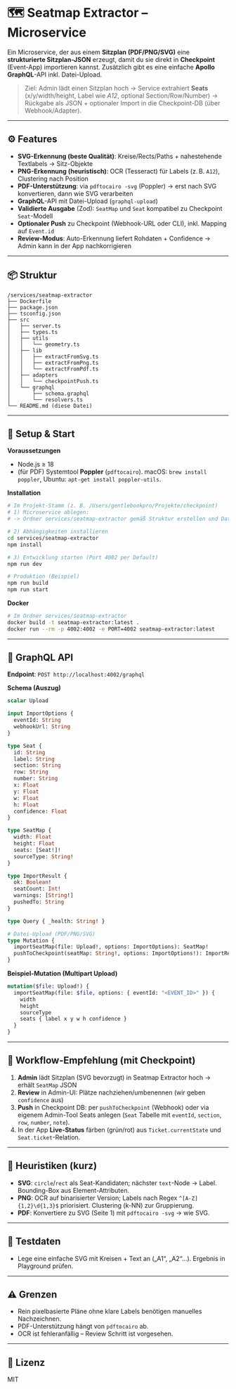 # 🗺️ Seatmap Extractor – Microservice

Ein Microservice, der aus einem **Sitzplan (PDF/PNG/SVG)** eine **strukturierte Sitzplan-JSON** erzeugt, damit du sie direkt in **Checkpoint** (Event-App) importieren kannst. Zusätzlich gibt es eine einfache **Apollo GraphQL**-API inkl. Datei-Upload.

> Ziel: Admin lädt einen Sitzplan hoch → Service extrahiert **Seats** (x/y/width/height, Label wie *A12*, optional Section/Row/Number) → Rückgabe als JSON + optionaler Import in die Checkpoint-DB (über Webhook/Adapter).

---

## ⚙️ Features

* **SVG-Erkennung (beste Qualität)**: Kreise/Rects/Paths + nahestehende Textlabels → Sitz-Objekte
* **PNG-Erkennung (heuristisch)**: OCR (Tesseract) für Labels (z. B. `A12`), Clustering nach Position
* **PDF-Unterstützung**: via `pdftocairo -svg` (Poppler) → erst nach SVG konvertieren, dann wie SVG verarbeiten
* **GraphQL**-API mit Datei-Upload (`graphql-upload`)
* **Validierte Ausgabe** (Zod): `SeatMap` und `Seat` kompatibel zu Checkpoint `Seat`-Modell
* **Optionaler Push** zu Checkpoint (Webhook-URL oder CLI), inkl. Mapping auf `Event.id`
* **Review-Modus**: Auto-Erkennung liefert Rohdaten + Confidence → Admin kann in der App nachkorrigieren

---

## 📦 Struktur

```
/services/seatmap-extractor
├── Dockerfile
├── package.json
├── tsconfig.json
├── src
│   ├── server.ts
│   ├── types.ts
│   ├── utils
│   │   └── geometry.ts
│   ├── lib
│   │   ├── extractFromSvg.ts
│   │   ├── extractFromPng.ts
│   │   └── extractFromPdf.ts
│   ├── adapters
│   │   └── checkpointPush.ts
│   └── graphql
│       ├── schema.graphql
│       └── resolvers.ts
└── README.md (diese Datei)
```

---

## 🚀 Setup & Start

**Voraussetzungen**

* Node.js ≥ 18
* (für PDF) Systemtool **Poppler** (`pdftocairo`). macOS: `brew install poppler`, Ubuntu: `apt-get install poppler-utils`.

**Installation**

```bash
# Im Projekt-Stamm (z. B. /Users/gentlebookpro/Projekte/checkpoint)
# 1) Microservice ablegen:
# -> Ordner services/seatmap-extractor gemäß Struktur erstellen und Dateien einfügen

# 2) Abhängigkeiten installieren
cd services/seatmap-extractor
npm install

# 3) Entwicklung starten (Port 4002 per Default)
npm run dev

# Produktion (Beispiel)
npm run build
npm run start
```

**Docker**

```bash
# Im Ordner services/seatmap-extractor
docker build -t seatmap-extractor:latest .
docker run --rm -p 4002:4002 -e PORT=4002 seatmap-extractor:latest
```

---

## 🔌 GraphQL API

**Endpoint**: `POST http://localhost:4002/graphql`

**Schema (Auszug)**

```graphql
scalar Upload

input ImportOptions {
  eventId: String
  webhookUrl: String
}

type Seat {
  id: String
  label: String
  section: String
  row: String
  number: String
  x: Float
  y: Float
  w: Float
  h: Float
  confidence: Float
}

type SeatMap {
  width: Float
  height: Float
  seats: [Seat!]!
  sourceType: String!
}

type ImportResult {
  ok: Boolean!
  seatCount: Int!
  warnings: [String!]
  pushedTo: String
}

type Query { _health: String! }

# Datei-Upload (PDF/PNG/SVG)
type Mutation {
  importSeatMap(file: Upload!, options: ImportOptions): SeatMap!
  pushToCheckpoint(seatMap: String!, options: ImportOptions!): ImportResult!
}
```

**Beispiel-Mutation (Multipart Upload)**

```graphql
mutation($file: Upload!) {
  importSeatMap(file: $file, options: { eventId: "<EVENT_ID>" }) {
    width
    height
    sourceType
    seats { label x y w h confidence }
  }
}
```

---

## 🔁 Workflow-Empfehlung (mit Checkpoint)

1. **Admin** lädt Sitzplan (SVG bevorzugt) in Seatmap Extractor hoch → erhält `SeatMap` JSON
2. **Review** in Admin-UI: Plätze nachziehen/umbenennen (wir geben `confidence` aus)
3. **Push** in Checkpoint DB: per `pushToCheckpoint` (Webhook) oder via eigenem Admin-Tool Seats anlegen (`Seat` Tabelle mit `eventId`, `section`, `row`, `number`, `note`).
4. In der App **Live-Status** färben (grün/rot) aus `Ticket.currentState` und `Seat.ticket`-Relation.

---

## 🎯 Heuristiken (kurz)

* **SVG**: `circle`/`rect` als Seat-Kandidaten; nächster `text`-Node → Label. Bounding-Box aus Element-Attributen.
* **PNG**: OCR auf binarisierter Version; Labels nach Regex `^[A-Z]{1,2}\d{1,3}$` priorisiert. Clustering (k-NN) zur Gruppierung.
* **PDF**: Konvertiere zu SVG (Seite 1) mit `pdftocairo -svg` → wie SVG.

---

## 🧪 Testdaten

* Lege eine einfache SVG mit Kreisen + Text an („A1“, „A2“…). Ergebnis in Playground prüfen.

---

## ⚠️ Grenzen

* Rein pixelbasierte Pläne ohne klare Labels benötigen manuelles Nachzeichnen.
* PDF-Unterstützung hängt von `pdftocairo` ab.
* OCR ist fehleranfällig – Review Schritt ist vorgesehen.

---

## 📜 Lizenz

MIT
